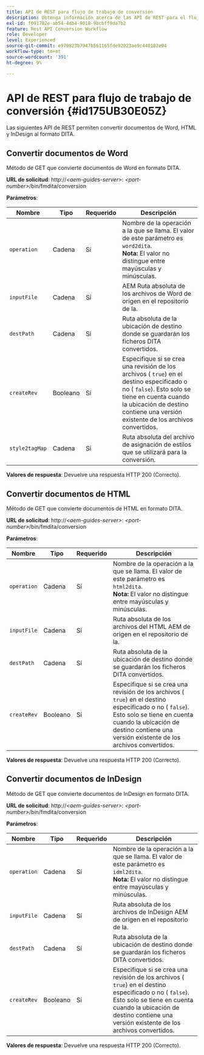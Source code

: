 ```yaml
---
title: API de REST para flujo de trabajo de conversión
description: Obtenga información acerca de las API de REST para el flujo de trabajo de conversión
exl-id: f091782e-ab54-4db4-9018-9bcbff9da7b2
feature: Rest API Conversion Workflow
role: Developer
level: Experienced
source-git-commit: e979823b7947b561165fde92023ae9c440182e94
workflow-type: tm+mt
source-wordcount: '391'
ht-degree: 9%

---
```


# API de REST para flujo de trabajo de conversión {#id175UB30E05Z}

Las siguientes API de REST permiten convertir documentos de Word, HTML y InDesign al formato DITA.

## Convertir documentos de Word

Método de GET que convierte documentos de Word en formato DITA.

**URL de solicitud**:
http://*&lt;aem-guides-server\>*: *&lt;port-number\>*/bin/fmdita/conversion

**Parámetros**:

| Nombre | Tipo | Requerido | Descripción |
|----|----|--------|-----------|
| ``operation`` | Cadena | Sí | Nombre de la operación a la que se llama. El valor de este parámetro es ``word2dita``. <br> **Nota:** El valor no distingue entre mayúsculas y minúsculas. |
| `inputFile` | Cadena | Sí | AEM Ruta absoluta de los archivos de Word de origen en el repositorio de la. |
| `destPath` | Cadena | Sí | Ruta absoluta de la ubicación de destino donde se guardarán los ficheros DITA convertidos. |
| `createRev` | Booleano | Sí | Especifique si se crea una revisión de los archivos \( `true`\) en el destino especificado o no \( `false`\). Esto solo se tiene en cuenta cuando la ubicación de destino contiene una versión existente de los archivos convertidos. |
| `style2tagMap` | Cadena | Sí | Ruta absoluta del archivo de asignación de estilos que se utilizará para la conversión. |

**Valores de respuesta**:
Devuelve una respuesta HTTP 200 \(Correcto\).

## Convertir documentos de HTML

Método de GET que convierte documentos de HTML en formato DITA.

**URL de solicitud**:
http://*&lt;aem-guides-server\>*: *&lt;port-number\>*/bin/fmdita/conversion

**Parámetros**:

| Nombre | Tipo | Requerido | Descripción |
|----|----|--------|-----------|
| `operation` | Cadena | Sí | Nombre de la operación a la que se llama. El valor de este parámetro es ``html2dita``. <br> **Nota:** El valor no distingue entre mayúsculas y minúsculas. |
| `inputFile` | Cadena | Sí | Ruta absoluta de los archivos del HTML AEM de origen en el repositorio de la. |
| `destPath` | Cadena | Sí | Ruta absoluta de la ubicación de destino donde se guardarán los ficheros DITA convertidos. |
| `createRev` | Booleano | Sí | Especifique si se crea una revisión de los archivos \( `true`\) en el destino especificado o no \( `false`\). Esto solo se tiene en cuenta cuando la ubicación de destino contiene una versión existente de los archivos convertidos. |

**Valores de respuesta**:
Devuelve una respuesta HTTP 200 \(Correcto\).

## Convertir documentos de InDesign

Método de GET que convierte documentos de InDesign en formato DITA.

**URL de solicitud**:
http://*&lt;aem-guides-server\>*: *&lt;port-number\>*/bin/fmdita/conversion

**Parámetros**:

| Nombre | Tipo | Requerido | Descripción |
|----|----|--------|-----------|
| ``operation`` | Cadena | Sí | Nombre de la operación a la que se llama. El valor de este parámetro es ``idml2dita``. <br> **Nota:** El valor no distingue entre mayúsculas y minúsculas. |
| `inputFile` | Cadena | Sí | Ruta absoluta de los archivos de InDesign AEM de origen en el repositorio de la. |
| `destPath` | Cadena | Sí | Ruta absoluta de la ubicación de destino donde se guardarán los ficheros DITA convertidos. |
| `createRev` | Booleano | Sí | Especifique si se crea una revisión de los archivos \( `true`\) en el destino especificado o no \( `false`\). Esto solo se tiene en cuenta cuando la ubicación de destino contiene una versión existente de los archivos convertidos. |

**Valores de respuesta**:
Devuelve una respuesta HTTP 200 \(Correcto\).
